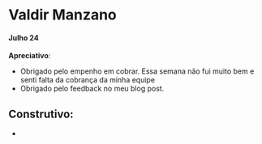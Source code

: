 # Valdir Manzano

#### Julho 24

**Apreciativo**:
- Obrigado pelo empenho em cobrar. Essa semana não fui muito bem e senti falta da cobrança da minha equipe
- Obrigado pelo feedback no meu blog post.

**Construtivo**:
- 
- 
